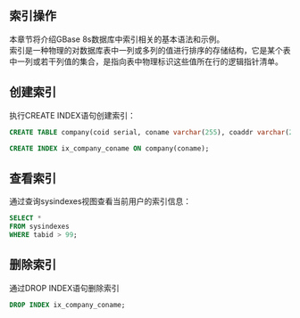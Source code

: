 ## 索引操作  
本章节将介绍GBase 8s数据库中索引相关的基本语法和示例。  
索引是一种物理的对数据库表中一列或多列的值进行排序的存储结构，它是某个表中一列或若干列值的集合，是指向表中物理标识这些值所在行的逻辑指针清单。  

## 创建索引  
执行CREATE INDEX语句创建索引：  
```sql
CREATE TABLE company(coid serial, coname varchar(255), coaddr varchar(255));

CREATE INDEX ix_company_coname ON company(coname);
```

## 查看索引  
通过查询sysindexes视图查看当前用户的索引信息：  
```sql
SELECT *
FROM sysindexes
WHERE tabid > 99;
```

## 删除索引  
通过DROP INDEX语句删除索引  
```sql
DROP INDEX ix_company_coname;
```
